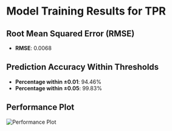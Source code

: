 # Model Training Results for TPR

## Root Mean Squared Error (RMSE)
- **RMSE**: 0.0068

## Prediction Accuracy Within Thresholds
- **Percentage within ±0.01**: 94.46%
- **Percentage within ±0.05**: 99.83%

## Performance Plot
![Performance Plot](../imgs/TPR.png)
